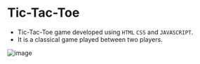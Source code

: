 # Tic-Tac-Toe

- Tic-Tac-Toe game developed using ```HTML``` ```CSS``` and ```JAVASCRIPT```.
- It is a classical game played between two players.

![image](https://user-images.githubusercontent.com/90456532/230713708-0652f960-c55f-45df-954d-af21f57b1848.png)

